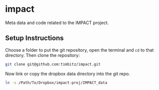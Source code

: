 # impact
Meta data and code related to the IMPACT project.

## Setup Instructions

Choose a folder to put the git repository, open the terminal and `cd` to that directory.  Then clone the repository:
```bash
git clone git@github.com:timbitz/impact.git
```

Now link or copy the dropbox data directory into the git repo.
```bash
ln -s /Path/To/Dropbox/impact-proj/IMPACT_data
```


